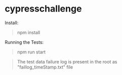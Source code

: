 # cypresschallenge

Install:
>npm install

Running the Tests:
>npm run start

>The test data failure log is present in the root as "faillog_timeStamp.txt" file
